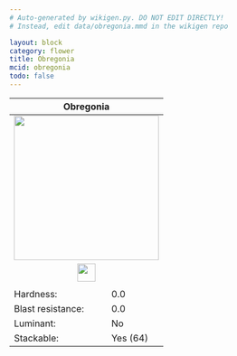 ```yaml
---
# Auto-generated by wikigen.py. DO NOT EDIT DIRECTLY!
# Instead, edit data/obregonia.mmd in the wikigen repo

layout: block
category: flower
title: Obregonia
mcid: obregonia
todo: false
---
```


<table class="block-info"><thead><tr>
<th colspan=2>Obregonia</th>
</tr></thead><tbody><tr>
<tr><td colspan=2 style="text-align:center"><img src="/allotment/img/textures/allotment/obregonia.png" width="256" height="256" alt="" class="preview-icon"></td></tr>
<tr><td colspan=2 style="text-align:center"><img src="/allotment/img/inventory_textures/allotment/obregonia.png" width="32" height="32" alt="" class="inventory-icon"></td></tr>
<tr><td colspan=2 style="text-align:center"><span class="tool-info tool-none tool-level-0" title="Does not require or break faster with any tool"></span></td></tr>
<tr><td>Hardness:</td><td>0.0</td></tr>
<tr><td>Blast resistance:</td><td>0.0</td></tr>
<tr><td>Luminant:</td><td>No</td></tr>
<tr><td>Stackable:</td><td>Yes (64)</td></tr>
</tr></tbody></table>

